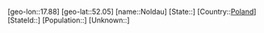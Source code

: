 ﻿---
location: [52.05,17.88]
type: City
tags:
- geo/City


SpocWebEntityId: 32938
isDeleted: false
confidential: public

---
[geo-lon::17.88]
[geo-lat::52.05]
[name::Noldau]
[State::]
[Country::[Poland](geo/Continent/Europe/Poland.md)]
[StateId::]
[Population::]
[Unknown::]

